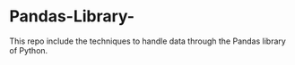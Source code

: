 # Pandas-Library-
This repo include the techniques to handle data through the Pandas library of Python.
